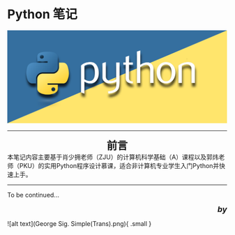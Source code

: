 # Python 笔记

![PythonLOGO](Python-LOGO.jpg)

---
**<font size=5><center>前言</center></font>**
本笔记内容主要基于肖少拥老师（ZJU）的计算机科学基础（A）课程以及郭炜老师（PKU）的实用Python程序设计慕课，适合非计算机专业学生入门Python并快速上手。

---

To be continued...


<div align="right"> <font size=4><i><b>by</b></i></font> </div>

![alt text](George Sig. Simple(Trans).png){ .small }